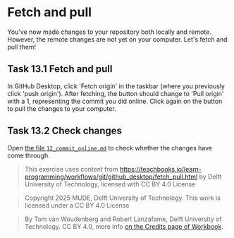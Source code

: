 # Fetch and pull

You've now made changes to your repository both locally and remote. However, the remote changes are not yet on your computer. Let's fetch and pull them!

## Task 13.1 Fetch and pull

In GitHub Desktop, click 'Fetch origin' in the taskbar (where you previously click 'push origin'). After fetching, the button should change to 'Pull origin' with a 1, representing the commit you did online. Click again on the button to pull the changes to your computer.

## Task 13.2 Check changes

Open [the file `12_commit_online.md`](./12_commit_online.md) to check whether the changes have come through.

> This exercise uses content from https://teachbooks.io/learn-programming/workflows/git/github_desktop/fetch_pull.html by Delft University of Technology, licensed with CC BY 4.0 License

> Copyright 2025 MUDE, Delft University of Technology. This work is licensed under a CC BY 4.0 License

> By Tom van Woudenberg and Robert Lanzafame, Delft University of Technology. CC BY 4.0, more info [on the Credits page of Workbook](https://mude.citg.tudelft.nl/workbook-2025/credits.html).